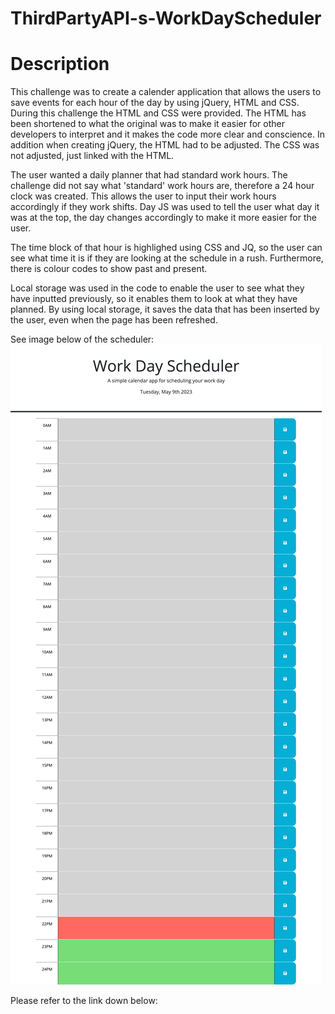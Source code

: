# ThirdPartyAPI-s-WorkDayScheduler

# Description 

This challenge was to create a calender application that allows the users to save events for each hour of the day by using jQuery, HTML and CSS. During this challenge the HTML and CSS were provided. The HTML has been shortened to what the original was to make it easier for other developers to interpret and it makes the code more clear and conscience. In addition when creating jQuery, the HTML had to be adjusted. The CSS was not adjusted, just linked with the HTML. 

The user wanted a daily planner that had standard work hours. The challenge did not say what 'standard' work hours are, therefore a 24 hour clock was created. This allows the user to input their work hours accordingly if they work shifts. Day JS was used to tell the user what day it was at the top, the day changes accordingly to make it more easier for the user. 

The time block of that hour is highlighed using CSS and JQ, so the user can see what time it is if they are looking at the schedule in a rush. Furthermore, there is colour codes to show past and present. 

Local storage was used in the code to enable the user to see what they have inputted previously, so it enables them to look at what they have planned. By using local storage, it saves the data that has been inserted by the user, even when the page has been refreshed. 

See image below of the scheduler:
![Work day Scheduler](/assets%20/imgs/workdayschedulerimage.png)

Please refer to the link down below: 


